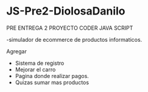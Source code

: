 # JS-Pre2-DiolosaDanilo

PRE ENTREGA 2 PROYECTO CODER JAVA SCRIPT

-simulador de ecommerce de productos informaticos.

Agregar 
- Sistema de registro
- Mejorar el carro
- Pagina donde realizar pagos.
- Quizas sumar mas productos

